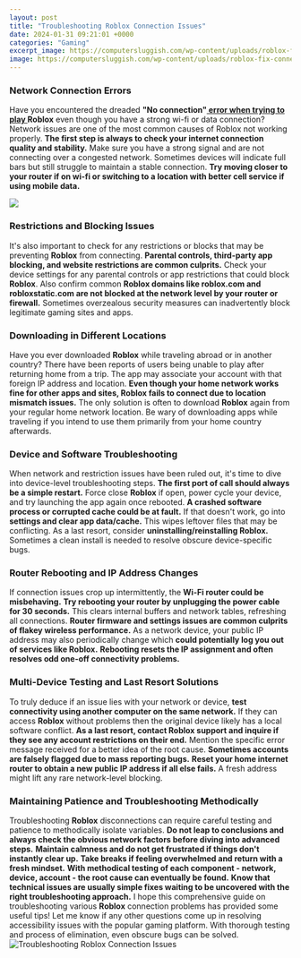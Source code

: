 ```yaml
---
layout: post
title: "Troubleshooting Roblox Connection Issues"
date: 2024-01-31 09:21:01 +0000
categories: "Gaming"
excerpt_image: https://computersluggish.com/wp-content/uploads/roblox-fix-connection-issues-on-pc-tn.jpg
image: https://computersluggish.com/wp-content/uploads/roblox-fix-connection-issues-on-pc-tn.jpg
---
```


### Network Connection Errors  
Have you encountered the dreaded **"No connection"[ error when trying to play ](https://store.fi.io.vn/work-hard-so-my-st-bernard-live-a-better-dog-lover-2)Roblox** even though you have a strong wi-fi or data connection? Network issues are one of the most common causes of Roblox not working properly. **The first step is always to check your internet connection quality and stability.** Make sure you have a strong signal and are not connecting over a congested network. Sometimes devices will indicate full bars but still struggle to maintain a stable connection. **Try moving closer to your router if on wi-fi or switching to a location with better cell service if using mobile data.**

![](https://computersluggish.com/wp-content/uploads/2021/05/roblox-fix-connection-issues-tn.jpg)
### Restrictions and Blocking Issues
It's also important to check for any restrictions or blocks that may be preventing **Roblox** from connecting. **Parental controls, third-party app blocking, and website restrictions are common culprits.** Check your device settings for any parental controls or app restrictions that could block **Roblox**. Also confirm common **Roblox domains like roblox.com and robloxstatic.com are not blocked at the network level by your router or firewall.** Sometimes overzealous security measures can inadvertently block legitimate gaming sites and apps. 
### Downloading in Different Locations
Have you ever downloaded **Roblox** while traveling abroad or in another country? There have been reports of users being unable to play after returning home from a trip. The app may associate your account with that foreign IP address and location. **Even though your home network works fine for other apps and sites, Roblox fails to connect due to location mismatch issues.** The only solution is often to download **Roblox** again from your regular home network location. Be wary of downloading apps while traveling if you intend to use them primarily from your home country afterwards.
### Device and Software Troubleshooting 
When network and restriction issues have been ruled out, it's time to dive into device-level troubleshooting steps. **The first port of call should always be a simple restart.** Force close **Roblox** if open, power cycle your device, and try launching the app again once rebooted. **A crashed software process or corrupted cache could be at fault.** If that doesn't work, go into **settings and clear app data/cache.** This wipes leftover files that may be conflicting. As a last resort, consider **uninstalling/reinstalling Roblox.** Sometimes a clean install is needed to resolve obscure device-specific bugs.
### Router Rebooting and IP Address Changes  
If connection issues crop up intermittently, the **Wi-Fi router could be misbehaving.** **Try rebooting your router by unplugging the power cable for 30 seconds.** This clears internal buffers and network tables, refreshing all connections. **Router firmware and settings issues are common culprits of flakey wireless performance.** As a network device, your public IP address may also periodically change which **could potentially log you out of services like Roblox.** **Rebooting resets the IP assignment and often resolves odd one-off connectivity problems.** 
### Multi-Device Testing and Last Resort Solutions
To truly deduce if an issue lies with your network or device, **test connectivity using another computer on the same network.** If they can access **Roblox** without problems then the original device likely has a local software conflict. **As a last resort, contact Roblox support and inquire if they see any account restrictions on their end.** Mention the specific error message received for a better idea of the root cause. **Sometimes accounts are falsely flagged due to mass reporting bugs.** **Reset your home internet router to obtain a new public IP address if all else fails.** A fresh address might lift any rare network-level blocking.
### Maintaining Patience and Troubleshooting Methodically  
Troubleshooting **Roblox** disconnections can require careful testing and patience to methodically isolate variables. **Do not leap to conclusions and always check the obvious network factors before diving into advanced steps.** **Maintain calmness and do not get frustrated if things don't instantly clear up.** **Take breaks if feeling overwhelmed and return with a fresh mindset.** **With methodical testing of each component - network, device, account - the root cause can eventually be found.** **Know that technical issues are usually simple fixes waiting to be uncovered with the right troubleshooting approach.**
I hope this comprehensive guide on troubleshooting various **Roblox** connection problems has provided some useful tips! Let me know if any other questions come up in resolving accessibility issues with the popular gaming platform. With thorough testing and process of elimination, even obscure bugs can be solved.
![Troubleshooting Roblox Connection Issues](https://computersluggish.com/wp-content/uploads/roblox-fix-connection-issues-on-pc-tn.jpg)